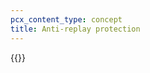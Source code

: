 ```yaml
---
pcx_content_type: concept
title: Anti-replay protection
---
```


{{<render file="_anti-replay-protection.md" productFolder="magic-wan" withParameters="Magic Transit">}}